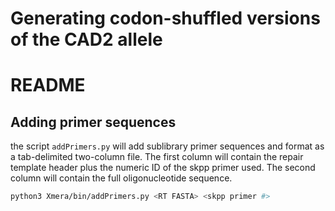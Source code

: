# Generating codon-shuffled versions of the CAD2 allele
# README

## Adding primer sequences
the script `addPrimers.py` will add sublibrary primer sequences and format as a tab-delimited
two-column file. The first column will contain the repair template header plus the numeric ID of
the skpp primer used. The second column will contain the full oligonucleotide sequence.

```bash
python3 Xmera/bin/addPrimers.py <RT FASTA> <skpp primer #>
```